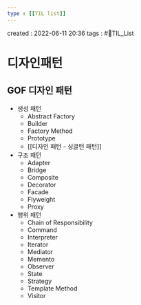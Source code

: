 ```yaml
---
type : [[TIL list]]
---
```


created : 2022-06-11 20:36
tags : #📌TIL_List 

# 디자인패턴 

## GOF 디자인 패턴
- 생성 패턴
	- Abstract Factory
	- Builder
	- Factory Method
	- Prototype
	- [[디자인 패턴 - 싱글턴 패턴]]
- 구조 패턴
	- Adapter
	- Bridge
	- Composite
	- Decorator
	- Facade
	- Flyweight
	- Proxy
- 행위 패턴
	- Chain of Responsibility
	- Command
	- Interpreter
	- Iterator
	- Mediator
	- Memento
	- Observer
	- State
	- Strategy
	- Template Method
	- Visitor

